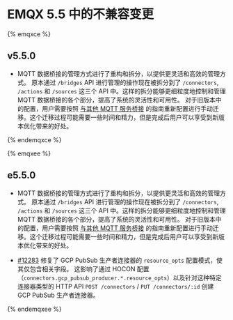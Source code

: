 # EMQX 5.5 中的不兼容变更

{% emqxce %}

## v5.5.0

-  MQTT 数据桥接的管理方式进行了重构和拆分，以提供更灵活和高效的管理方式。
   原本通过 `/bridges` API 进行管理的操作现在被拆分到了 `/connectors`, `/actions` 和 `/sources` 这三个 API 中。这样的拆分能够更细粒度地控制和管理 MQTT 数据桥接的各个部分，提高了系统的灵活性和可用性。
   对于旧版本中的配置，用户需要按照 [与其他 MQTT 服务桥接](../data-integration/data-bridge-mqtt.md) 的指南重新配置进行手动迁移。这个迁移过程可能需要一些时间和精力，但是完成后用户可以享受到新版本优化带来的好处。

{% endemqxce %}

{% emqxee %}

## e5.5.0

-  MQTT 数据桥接的管理方式进行了重构和拆分，以提供更灵活和高效的管理方式。
  原本通过 `/bridges` API 进行管理的操作现在被拆分到了 `/connectors`, `/actions` 和 `/sources` 这三个 API 中。这样的拆分能够更细粒度地控制和管理 MQTT 数据桥接的各个部分，提高了系统的灵活性和可用性。
  对于旧版本中的配置，用户需要按照 [与其他 MQTT 服务桥接](../data-integration/data-bridge-mqtt.md) 的指南重新配置进行手动迁移。这个迁移过程可能需要一些时间和精力，但是完成后用户可以享受到新版本优化带来的好处。

- [#12283](https://github.com/emqx/emqx/pull/12283) 修复了 GCP PubSub 生产者连接器的 `resource_opts` 配置模式，使其仅包含相关字段。 这影响了通过 HOCON 配置（`connectors.gcp_pubsub_producer.*.resource_opts`）以及针对这种特定连接器类型的 HTTP API `POST /connectors` / `PUT /connectors/:id` 创建 GCP PubSub 生产者连接器。

{% endemqxee %}
